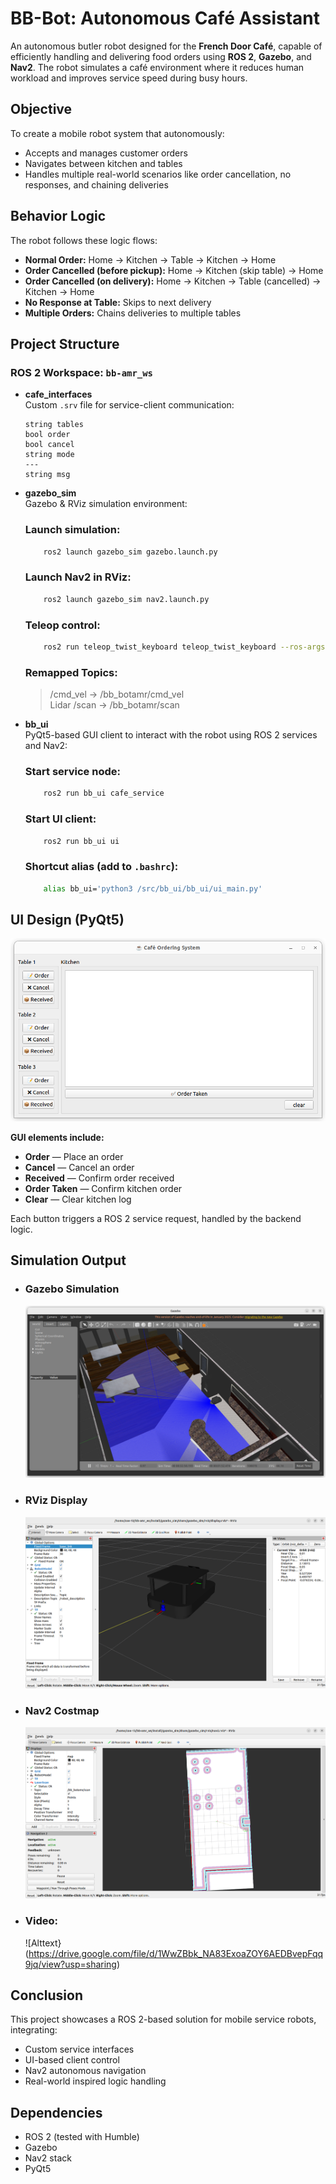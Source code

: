 # BB-Bot: Autonomous Café Assistant

An autonomous butler robot designed for the **French Door Café**, capable of efficiently handling and delivering food orders using **ROS 2**, **Gazebo**, and **Nav2**. The robot simulates a café environment where it reduces human workload and improves service speed during busy hours.

## Objective

To create a mobile robot system that autonomously:
- Accepts and manages customer orders
- Navigates between kitchen and tables
- Handles multiple real-world scenarios like order cancellation, no responses, and chaining deliveries

## Behavior Logic

The robot follows these logic flows:

- **Normal Order:** Home → Kitchen → Table → Kitchen → Home
- **Order Cancelled (before pickup):** Home → Kitchen (skip table) → Home
- **Order Cancelled (on delivery):** Home → Kitchen → Table (cancelled) → Kitchen → Home
- **No Response at Table:** Skips to next delivery
- **Multiple Orders:** Chains deliveries to multiple tables

## Project Structure

### ROS 2 Workspace: `bb-amr_ws`

- **cafe_interfaces**  
  Custom `.srv` file for service-client communication:
  ```
  string tables
  bool order
  bool cancel
  string mode
  ---
  string msg
  ```

- **gazebo_sim**  
    Gazebo & RViz simulation environment:

  ### Launch simulation: 
  ```sh
      ros2 launch gazebo_sim gazebo.launch.py
  ```
  ### Launch Nav2 in RViz:  
  ```sh
      ros2 launch gazebo_sim nav2.launch.py
  ```
  ### Teleop control:  
  ```sh
      ros2 run teleop_twist_keyboard teleop_twist_keyboard --ros-args --remap cmd_vel:=/cmd_vel_key
  ```

  ### Remapped Topics:
    > /cmd_vel → /bb_botamr/cmd_vel  
    > Lidar /scan → /bb_botamr/scan


- **bb_ui**  
  PyQt5-based GUI client to interact with the robot using ROS 2 services and Nav2:

  ### Start service node:
  ```sh  
      ros2 run bb_ui cafe_service
  ```
  ### Start UI client:  
  ```sh
      ros2 run bb_ui ui
  ```
  ###  Shortcut alias (add to `.bashrc`): 
  ```sh
      alias bb_ui='python3 /src/bb_ui/bb_ui/ui_main.py'
  ```

## UI Design (PyQt5)

  ![Alt text](https://github.com/Hariveerabadran/bb-amr/blob/main/image/1.png)


**GUI elements include:**
- **Order** — Place an order
- **Cancel** — Cancel an order
- **Received** — Confirm order received
- **Order Taken** — Confirm kitchen order
- **Clear** — Clear kitchen log

Each button triggers a ROS 2 service request, handled by the backend logic.

## Simulation Output

- ### Gazebo Simulation
  ![Alt text](https://github.com/Hariveerabadran/bb-amr/blob/main/image/3.png)
  
- ### RViz Display
  ![Alt text](https://github.com/Hariveerabadran/bb-amr/blob/main/image/4.png)
  
- ### Nav2 Costmap
  ![Alt text](https://github.com/Hariveerabadran/bb-amr/blob/main/image/2.png)
  
- ### Video:
  ![Alttext}(https://drive.google.com/file/d/1WwZBbk_NA83ExoaZOY6AEDBvepFqq9jq/view?usp=sharing)

## Conclusion

This project showcases a ROS 2-based solution for mobile service robots, integrating:
- Custom service interfaces
- UI-based client control
- Nav2 autonomous navigation
- Real-world inspired logic handling

## Dependencies

- ROS 2 (tested with Humble)
- Gazebo
- Nav2 stack
- PyQt5
